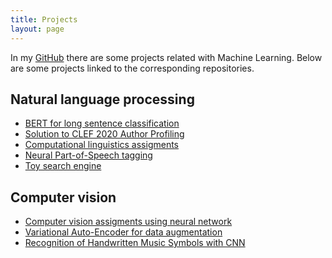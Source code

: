 ```yaml
---
title: Projects
layout: page
---
```


In my <a href="https://github.com/franborjavalero/">GitHub</a> there are some projects related with Machine Learning. Below are some projects linked to the corresponding repositories.

<h2>Natural language processing</h2>

<ul class="nlp">
	<li> <a href="https://github.com/franborjavalero/BERT-long-sentence-classification/">BERT for long sentence classification</a> </li>
	<li> <a href="https://github.com/franborjavalero/clef-2020-author-profiling/">Solution to CLEF 2020 Author Profiling</a> </li>
	<li> <a href="https://github.com/franborjavalero/computational-linguistics/">Computational linguistics assigments</a> </li>
	<li> <a href="https://github.com/franborjavalero/npostagging/">Neural Part-of-Speech tagging</a> </li>
	<li> <a href="https://github.com/franborjavalero/buscador/">Toy search engine</a> </li>
</ul>

<h2>Computer vision</h2>

<ul class="nlp">
	<li> <a href="https://github.com/franborjavalero/computer-vision/">Computer vision assigments using neural network</a> </li>
	<li> <a href="https://github.com/franborjavalero/vae/">Variational Auto-Encoder for data augmentation</a> </li>
	<li> <a href="https://github.com/franborjavalero/homus_cnn/">Recognition of Handwritten Music Symbols with CNN</a> </li>
</ul>